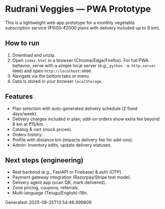 # Rudrani Veggies — PWA Prototype

This is a lightweight web app prototype for a monthly vegetable subscription service (₹1500–₹2000 plans with delivery included up to 8 km).

## How to run
1. Download and unzip.
2. Open `index.html` in a browser (Chrome/Edge/Firefox). For full PWA behavior, serve with a simple local server (e.g., `python -m http.server 8000`) and open `http://localhost:8000`.
3. Navigate via the bottom tabs or menu.
4. Data is stored in your browser `localStorage`.

## Features
- Plan selection with auto-generated delivery schedule (2 fixed days/week).
- Delivery charges included in plan; add-on orders show extra fee beyond 8 km at ₹15/km.
- Catalog & cart (mock prices).
- Orders history.
- Profile with distance km (impacts delivery fee for add-ons).
- Admin: inventory edits, update delivery statuses.

## Next steps (engineering)
- Real backend (e.g., FastAPI or Firebase) & auth (OTP).
- Payment gateway integration (Razorpay/Stripe test mode).
- Delivery agent app (scan QR, mark delivered).
- Zone pricing, coupons, referrals.
- Multi-language (Telugu/English) i18n.

Generated: 2025-08-25T13:54:46.999809

